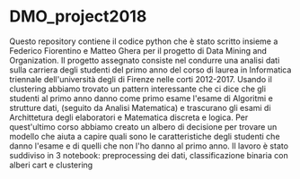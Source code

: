 # DMO_project2018
Questo repository contiene il codice python che è stato scritto insieme a Federico Fiorentino e Matteo Ghera per il progetto di Data Mining and Organization.
Il progetto assegnato consiste nel condurre una analisi dati sulla carriera degli studenti del primo anno del corso di laurea in Informatica triennale dell'università degli di Firenze nelle corti 2012-2017.
Usando il clustering abbiamo trovato un pattern interessante che ci dice che gli studenti al primo anno danno come primo esame l'esame di Algoritmi e strutture dati, (seguito da Analisi Matematica) e trascurano gli esami di Archittetura degli elaboratori e Matematica discreta e logica.
Per quest'ultimo corso abbiamo creato un albero di decisione per trovare un modello che aiuta a capire quali sono le caratteristiche degli studenti che danno l'esame e di quelli che non l'ho danno al primo anno. Il lavoro è stato suddiviso in 3 notebook: preprocessing dei dati, classificazione binaria con alberi cart e clustering

